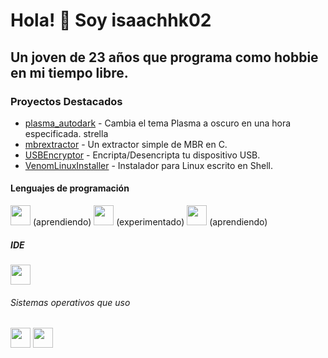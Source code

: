 <h1>
  <h1>Hola! 👋 Soy isaachhk02</h1>
  <h2>Un joven de 23 años que programa como hobbie en mi tiempo libre.</h2>
</h1>
  <h3>Proyectos Destacados</h3>
  <ul>
    <li><a href="https://github.com/isaachhk02/plasma_autodark" target="_blank" rel="noopener noreferrer">plasma_autodark</a> - Cambia el tema Plasma a oscuro en una hora especificada. strella</li>
    <li><a href="https://github.com/isaachhk02/mbrextractor" target="_blank" rel="noopener noreferrer">mbrextractor</a> - Un extractor simple de MBR en C.</li>
    <li><a href="https://github.com/isaachhk02/USBEncryptor" target="_blank" rel="noopener noreferrer">USBEncryptor</a> - Encripta/Desencripta tu dispositivo USB.</li>
    <li><a href="https://github.com/isaachhk02/VenomLinuxInstaller" target="_blank" rel="noopener noreferrer">VenomLinuxInstaller</a> - Instalador para Linux escrito en Shell.</li>
  </ul>
  <h4>Lenguajes de programación</h4>
  <p>
    <img width="32px" height="32px" src="https://cdn.jsdelivr.net/gh/devicons/devicon@latest/icons/c/c-original.svg" /> (aprendiendo)
    <img width="32px" height="32px" src="https://cdn.jsdelivr.net/gh/devicons/devicon@latest/icons/csharp/csharp-original.svg" /> (experimentado)
    <img width="32px" height="32px" src="https://cdn.jsdelivr.net/gh/devicons/devicon@latest/icons/cplusplus/cplusplus-original.svg" /> (aprendiendo)
  </p>
  <h5>IDE</h5> 
  <img width="32px" height="32px" src="https://cdn.jsdelivr.net/gh/devicons/devicon@latest/icons/vscode/vscode-original.svg" />
  <h6>
    Sistemas operativos que uso
  </h6>
  <img width="32px" height="32px" src="https://cdn.jsdelivr.net/gh/devicons/devicon@latest/icons/linux/linux-original.svg" />
  <img width="32px" height="32px" src="https://cdn.jsdelivr.net/gh/devicons/devicon@latest/icons/windows11/windows11-original.svg" />
          
